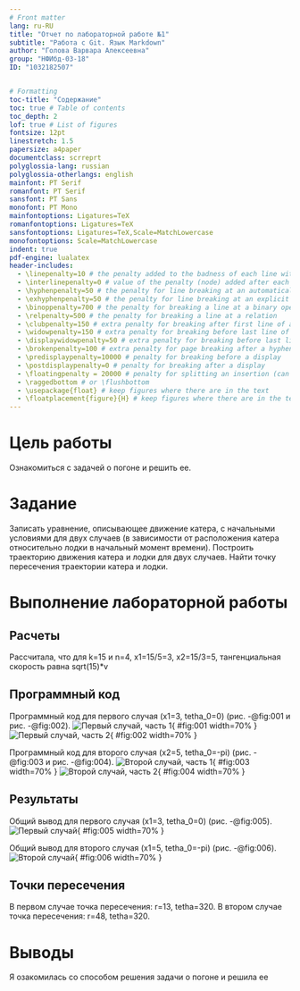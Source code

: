 ```yaml
---
# Front matter
lang: ru-RU
title: "Отчет по лабораторной работе №1"
subtitle: "Работа с Git. Язык Markdown"
author: "Голова Варвара Алексеевна"
group: "НФИбд-03-18"
ID: "1032182507"


# Formatting
toc-title: "Содержание"
toc: true # Table of contents
toc_depth: 2
lof: true # List of figures
fontsize: 12pt
linestretch: 1.5
papersize: a4paper
documentclass: scrreprt
polyglossia-lang: russian
polyglossia-otherlangs: english
mainfont: PT Serif
romanfont: PT Serif
sansfont: PT Sans
monofont: PT Mono
mainfontoptions: Ligatures=TeX
romanfontoptions: Ligatures=TeX
sansfontoptions: Ligatures=TeX,Scale=MatchLowercase
monofontoptions: Scale=MatchLowercase
indent: true
pdf-engine: lualatex
header-includes:
  - \linepenalty=10 # the penalty added to the badness of each line within a paragraph (no associated penalty node) Increasing the value makes tex try to have fewer lines in the paragraph.
  - \interlinepenalty=0 # value of the penalty (node) added after each line of a paragraph.
  - \hyphenpenalty=50 # the penalty for line breaking at an automatically inserted hyphen
  - \exhyphenpenalty=50 # the penalty for line breaking at an explicit hyphen
  - \binoppenalty=700 # the penalty for breaking a line at a binary operator
  - \relpenalty=500 # the penalty for breaking a line at a relation
  - \clubpenalty=150 # extra penalty for breaking after first line of a paragraph
  - \widowpenalty=150 # extra penalty for breaking before last line of a paragraph
  - \displaywidowpenalty=50 # extra penalty for breaking before last line before a display math
  - \brokenpenalty=100 # extra penalty for page breaking after a hyphenated line
  - \predisplaypenalty=10000 # penalty for breaking before a display
  - \postdisplaypenalty=0 # penalty for breaking after a display
  - \floatingpenalty = 20000 # penalty for splitting an insertion (can only be split footnote in standard LaTeX)
  - \raggedbottom # or \flushbottom
  - \usepackage{float} # keep figures where there are in the text
  - \floatplacement{figure}{H} # keep figures where there are in the text
---
```


# Цель работы

Ознакомиться с задачей о погоне и решить ее.

# Задание

Записать уравнение, описывающее движение катера, с начальными
условиями для двух случаев (в зависимости от расположения катера
относительно лодки в начальный момент времени).
Построить траекторию движения катера и лодки для двух случаев.
Найти точку пересечения траектории катера и лодки.


# Выполнение лабораторной работы

## Расчеты

Рассчитала, что для k=15 и n=4, x1=15/5=3, x2=15/3=5, тангенциальная скорость равна sqrt(15)*v

## Программный код

Программный код для первого случая (x1=3, tetha_0=0) (рис. -@fig:001 и рис. -@fig:002).
![Первый случай, часть 1](image/lab2_1.jpg){ #fig:001 width=70% }
![Первый случай, часть 2](image/lab2_2.jpg){ #fig:002 width=70% }

Программный код для второго случая (x2=5, tetha_0=-pi) (рис. -@fig:003 и рис. -@fig:004).
![Второй случай, часть 1](image/lab2_3.jpg){ #fig:003 width=70% }
![Второй случай, часть 2](image/lab2_4.jpg){ #fig:004 width=70% }

## Результаты

Общий вывод для первого случая (x1=3, tetha_0=0) (рис. -@fig:005).
![Первый случай](image/lab2_5.jpg){ #fig:005 width=70% }

Общий вывод для второго случая (x1=5, tetha_0=-pi) (рис. -@fig:006).
![Второй случай](image/lab2_6.jpg){ #fig:006 width=70% }

## Точки пересечения

В первом случае точка пересечения: r=13, tetha=320. В втором случае точка пересечения: r=48, tetha=320.


# Выводы

Я озакомилась со способом решения задачи о погоне и решила ее
